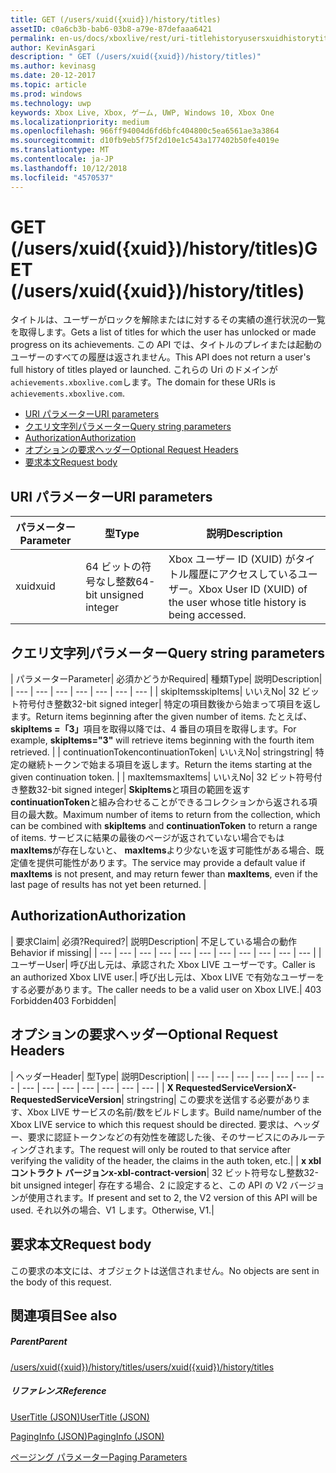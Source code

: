 ```yaml
---
title: GET (/users/xuid({xuid})/history/titles)
assetID: c0a6cb3b-bab6-03b8-a79e-87defaaa6421
permalink: en-us/docs/xboxlive/rest/uri-titlehistoryusersxuidhistorytitlesgetv2.html
author: KevinAsgari
description: " GET (/users/xuid({xuid})/history/titles)"
ms.author: kevinasg
ms.date: 20-12-2017
ms.topic: article
ms.prod: windows
ms.technology: uwp
keywords: Xbox Live, Xbox, ゲーム, UWP, Windows 10, Xbox One
ms.localizationpriority: medium
ms.openlocfilehash: 966ff94004d6fd6bfc404800c5ea6561ae3a3864
ms.sourcegitcommit: d10fb9eb5f75f2d10e1c543a177402b50fe4019e
ms.translationtype: MT
ms.contentlocale: ja-JP
ms.lasthandoff: 10/12/2018
ms.locfileid: "4570537"
---
```

# <a name="get-usersxuidxuidhistorytitles"></a><span data-ttu-id="99c5f-104">GET (/users/xuid({xuid})/history/titles)</span><span class="sxs-lookup"><span data-stu-id="99c5f-104">GET (/users/xuid({xuid})/history/titles)</span></span>
<span data-ttu-id="99c5f-105">タイトルは、ユーザーがロックを解除またはに対するその実績の進行状況の一覧を取得します。</span><span class="sxs-lookup"><span data-stu-id="99c5f-105">Gets a list of titles for which the user has unlocked or made progress on its achievements.</span></span> <span data-ttu-id="99c5f-106">この API では、タイトルのプレイまたは起動のユーザーのすべての履歴は返されません。</span><span class="sxs-lookup"><span data-stu-id="99c5f-106">This API does not return a user's full history of titles played or launched.</span></span> <span data-ttu-id="99c5f-107">これらの Uri のドメインが`achievements.xboxlive.com`します。</span><span class="sxs-lookup"><span data-stu-id="99c5f-107">The domain for these URIs is `achievements.xboxlive.com`.</span></span>
 
  * [<span data-ttu-id="99c5f-108">URI パラメーター</span><span class="sxs-lookup"><span data-stu-id="99c5f-108">URI parameters</span></span>](#ID4EY)
  * [<span data-ttu-id="99c5f-109">クエリ文字列パラメーター</span><span class="sxs-lookup"><span data-stu-id="99c5f-109">Query string parameters</span></span>](#ID4EDB)
  * [<span data-ttu-id="99c5f-110">Authorization</span><span class="sxs-lookup"><span data-stu-id="99c5f-110">Authorization</span></span>](#ID4EFD)
  * [<span data-ttu-id="99c5f-111">オプションの要求ヘッダー</span><span class="sxs-lookup"><span data-stu-id="99c5f-111">Optional Request Headers</span></span>](#ID4EGE)
  * [<span data-ttu-id="99c5f-112">要求本文</span><span class="sxs-lookup"><span data-stu-id="99c5f-112">Request body</span></span>](#ID4ERF)
 
<a id="ID4EY"></a>

 
## <a name="uri-parameters"></a><span data-ttu-id="99c5f-113">URI パラメーター</span><span class="sxs-lookup"><span data-stu-id="99c5f-113">URI parameters</span></span>
 
| <span data-ttu-id="99c5f-114">パラメーター</span><span class="sxs-lookup"><span data-stu-id="99c5f-114">Parameter</span></span>| <span data-ttu-id="99c5f-115">型</span><span class="sxs-lookup"><span data-stu-id="99c5f-115">Type</span></span>| <span data-ttu-id="99c5f-116">説明</span><span class="sxs-lookup"><span data-stu-id="99c5f-116">Description</span></span>| 
| --- | --- | --- | 
| <span data-ttu-id="99c5f-117">xuid</span><span class="sxs-lookup"><span data-stu-id="99c5f-117">xuid</span></span>| <span data-ttu-id="99c5f-118">64 ビットの符号なし整数</span><span class="sxs-lookup"><span data-stu-id="99c5f-118">64-bit unsigned integer</span></span>| <span data-ttu-id="99c5f-119">Xbox ユーザー ID (XUID) がタイトル履歴にアクセスしているユーザー。</span><span class="sxs-lookup"><span data-stu-id="99c5f-119">Xbox User ID (XUID) of the user whose title history is being accessed.</span></span>| 
  
<a id="ID4EDB"></a>

 
## <a name="query-string-parameters"></a><span data-ttu-id="99c5f-120">クエリ文字列パラメーター</span><span class="sxs-lookup"><span data-stu-id="99c5f-120">Query string parameters</span></span>
 
| <span data-ttu-id="99c5f-121">パラメーター</span><span class="sxs-lookup"><span data-stu-id="99c5f-121">Parameter</span></span>| <span data-ttu-id="99c5f-122">必須かどうか</span><span class="sxs-lookup"><span data-stu-id="99c5f-122">Required</span></span>| <span data-ttu-id="99c5f-123">種類</span><span class="sxs-lookup"><span data-stu-id="99c5f-123">Type</span></span>| <span data-ttu-id="99c5f-124">説明</span><span class="sxs-lookup"><span data-stu-id="99c5f-124">Description</span></span>| 
| --- | --- | --- | --- | --- | --- | --- | 
| <span data-ttu-id="99c5f-125">skipItems</span><span class="sxs-lookup"><span data-stu-id="99c5f-125">skipItems</span></span>| <span data-ttu-id="99c5f-126">いいえ</span><span class="sxs-lookup"><span data-stu-id="99c5f-126">No</span></span>| <span data-ttu-id="99c5f-127">32 ビット符号付き整数</span><span class="sxs-lookup"><span data-stu-id="99c5f-127">32-bit signed integer</span></span>| <span data-ttu-id="99c5f-128">特定の項目数後から始まって項目を返します。</span><span class="sxs-lookup"><span data-stu-id="99c5f-128">Return items beginning after the given number of items.</span></span> <span data-ttu-id="99c5f-129">たとえば、 <b>skipItems =「3」</b>項目を取得以降では、4 番目の項目を取得します。</span><span class="sxs-lookup"><span data-stu-id="99c5f-129">For example, <b>skipItems="3"</b> will retrieve items beginning with the fourth item retrieved.</span></span> | 
| <span data-ttu-id="99c5f-130">continuationToken</span><span class="sxs-lookup"><span data-stu-id="99c5f-130">continuationToken</span></span>| <span data-ttu-id="99c5f-131">いいえ</span><span class="sxs-lookup"><span data-stu-id="99c5f-131">No</span></span>| <span data-ttu-id="99c5f-132">string</span><span class="sxs-lookup"><span data-stu-id="99c5f-132">string</span></span>| <span data-ttu-id="99c5f-133">特定の継続トークンで始まる項目を返します。</span><span class="sxs-lookup"><span data-stu-id="99c5f-133">Return the items starting at the given continuation token.</span></span> | 
| <span data-ttu-id="99c5f-134">maxItems</span><span class="sxs-lookup"><span data-stu-id="99c5f-134">maxItems</span></span>| <span data-ttu-id="99c5f-135">いいえ</span><span class="sxs-lookup"><span data-stu-id="99c5f-135">No</span></span>| <span data-ttu-id="99c5f-136">32 ビット符号付き整数</span><span class="sxs-lookup"><span data-stu-id="99c5f-136">32-bit signed integer</span></span>| <span data-ttu-id="99c5f-137"><b>SkipItems</b>と項目の範囲を返す<b>continuationToken</b>と組み合わせることができるコレクションから返される項目の最大数。</span><span class="sxs-lookup"><span data-stu-id="99c5f-137">Maximum number of items to return from the collection, which can be combined with <b>skipItems</b> and <b>continuationToken</b> to return a range of items.</span></span> <span data-ttu-id="99c5f-138">サービスに結果の最後のページが返されていない場合でもは<b>maxItems</b>が存在しないと、 <b>maxItems</b>より少ないを返す可能性がある場合、既定値を提供可能性があります。</span><span class="sxs-lookup"><span data-stu-id="99c5f-138">The service may provide a default value if <b>maxItems</b> is not present, and may return fewer than <b>maxItems</b>, even if the last page of results has not yet been returned.</span></span> | 
  
<a id="ID4EFD"></a>

 
## <a name="authorization"></a><span data-ttu-id="99c5f-139">Authorization</span><span class="sxs-lookup"><span data-stu-id="99c5f-139">Authorization</span></span>
 
| <span data-ttu-id="99c5f-140">要求</span><span class="sxs-lookup"><span data-stu-id="99c5f-140">Claim</span></span>| <span data-ttu-id="99c5f-141">必須?</span><span class="sxs-lookup"><span data-stu-id="99c5f-141">Required?</span></span>| <span data-ttu-id="99c5f-142">説明</span><span class="sxs-lookup"><span data-stu-id="99c5f-142">Description</span></span>| <span data-ttu-id="99c5f-143">不足している場合の動作</span><span class="sxs-lookup"><span data-stu-id="99c5f-143">Behavior if missing</span></span>| 
| --- | --- | --- | --- | --- | --- | --- | --- | --- | --- | --- | 
| <span data-ttu-id="99c5f-144">ユーザー</span><span class="sxs-lookup"><span data-stu-id="99c5f-144">User</span></span>| <span data-ttu-id="99c5f-145">呼び出し元は、承認された Xbox LIVE ユーザーです。</span><span class="sxs-lookup"><span data-stu-id="99c5f-145">Caller is an authorized Xbox LIVE user.</span></span>| <span data-ttu-id="99c5f-146">呼び出し元は、Xbox LIVE で有効なユーザーをする必要があります。</span><span class="sxs-lookup"><span data-stu-id="99c5f-146">The caller needs to be a valid user on Xbox LIVE.</span></span>| <span data-ttu-id="99c5f-147">403 Forbidden</span><span class="sxs-lookup"><span data-stu-id="99c5f-147">403 Forbidden</span></span>| 
  
<a id="ID4EGE"></a>

 
## <a name="optional-request-headers"></a><span data-ttu-id="99c5f-148">オプションの要求ヘッダー</span><span class="sxs-lookup"><span data-stu-id="99c5f-148">Optional Request Headers</span></span>
 
| <span data-ttu-id="99c5f-149">ヘッダー</span><span class="sxs-lookup"><span data-stu-id="99c5f-149">Header</span></span>| <span data-ttu-id="99c5f-150">型</span><span class="sxs-lookup"><span data-stu-id="99c5f-150">Type</span></span>| <span data-ttu-id="99c5f-151">説明</span><span class="sxs-lookup"><span data-stu-id="99c5f-151">Description</span></span>| 
| --- | --- | --- | --- | --- | --- | --- | --- | --- | --- | --- | --- | --- | --- | 
| <b><span data-ttu-id="99c5f-152">X RequestedServiceVersion</span><span class="sxs-lookup"><span data-stu-id="99c5f-152">X-RequestedServiceVersion</span></span></b>| <span data-ttu-id="99c5f-153">string</span><span class="sxs-lookup"><span data-stu-id="99c5f-153">string</span></span>| <span data-ttu-id="99c5f-154">この要求を送信する必要があります、Xbox LIVE サービスの名前/数をビルドします。</span><span class="sxs-lookup"><span data-stu-id="99c5f-154">Build name/number of the Xbox LIVE service to which this request should be directed.</span></span> <span data-ttu-id="99c5f-155">要求は、ヘッダー、要求に認証トークンなどの有効性を確認した後、そのサービスにのみルーティングされます。</span><span class="sxs-lookup"><span data-stu-id="99c5f-155">The request will only be routed to that service after verifying the validity of the header, the claims in the auth token, etc.</span></span>| 
| <b><span data-ttu-id="99c5f-156">x xbl コントラクト バージョン</span><span class="sxs-lookup"><span data-stu-id="99c5f-156">x-xbl-contract-version</span></span></b>| <span data-ttu-id="99c5f-157">32 ビット符号なし整数</span><span class="sxs-lookup"><span data-stu-id="99c5f-157">32-bit unsigned integer</span></span>| <span data-ttu-id="99c5f-158">存在する場合、2 に設定すると、この API の V2 バージョンが使用されます。</span><span class="sxs-lookup"><span data-stu-id="99c5f-158">If present and set to 2, the V2 version of this API will be used.</span></span> <span data-ttu-id="99c5f-159">それ以外の場合、V1 します。</span><span class="sxs-lookup"><span data-stu-id="99c5f-159">Otherwise, V1.</span></span>| 
  
<a id="ID4ERF"></a>

 
## <a name="request-body"></a><span data-ttu-id="99c5f-160">要求本文</span><span class="sxs-lookup"><span data-stu-id="99c5f-160">Request body</span></span>
 
<span data-ttu-id="99c5f-161">この要求の本文には、オブジェクトは送信されません。</span><span class="sxs-lookup"><span data-stu-id="99c5f-161">No objects are sent in the body of this request.</span></span>
  
<a id="ID4EDG"></a>

 
## <a name="see-also"></a><span data-ttu-id="99c5f-162">関連項目</span><span class="sxs-lookup"><span data-stu-id="99c5f-162">See also</span></span>
 
<a id="ID4EFG"></a>

 
##### <a name="parent"></a><span data-ttu-id="99c5f-163">Parent</span><span class="sxs-lookup"><span data-stu-id="99c5f-163">Parent</span></span> 

[<span data-ttu-id="99c5f-164">/users/xuid({xuid})/history/titles</span><span class="sxs-lookup"><span data-stu-id="99c5f-164">/users/xuid({xuid})/history/titles</span></span>](uri-titlehistoryusersxuidhistorytitlesv2.md)

  
<a id="ID4EPG"></a>

 
##### <a name="reference"></a><span data-ttu-id="99c5f-165">リファレンス</span><span class="sxs-lookup"><span data-stu-id="99c5f-165">Reference</span></span> 

[<span data-ttu-id="99c5f-166">UserTitle (JSON)</span><span class="sxs-lookup"><span data-stu-id="99c5f-166">UserTitle (JSON)</span></span>](../../json/json-usertitlev2.md)

 [<span data-ttu-id="99c5f-167">PagingInfo (JSON)</span><span class="sxs-lookup"><span data-stu-id="99c5f-167">PagingInfo (JSON)</span></span>](../../json/json-paginginfo.md)

 [<span data-ttu-id="99c5f-168">ページング パラメーター</span><span class="sxs-lookup"><span data-stu-id="99c5f-168">Paging Parameters</span></span>](../../additional/pagingparameters.md)

   